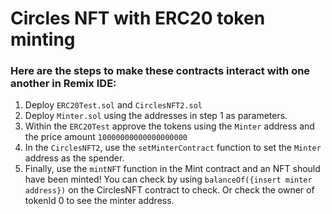 # Circles NFT with ERC20 token minting

### Here are the steps to make these contracts interact with one another in Remix IDE:

1. Deploy ```ERC20Test.sol``` and `CirclesNFT2.sol`
2. Deploy `Minter.sol` using the addresses in step 1 as parameters.
3. Within the `ERC20Test` approve the tokens using the `Minter` address and the price amount `10000000000000000000`
4. In the `CirclesNFT2`, use the `setMinterContract` function to set the `Minter` address as the spender.
5. Finally, use the `mintNFT` function in the Mint contract and an NFT should have been minted! You can check by using `balanceOf({insert minter address})` on the CirclesNFT contract to check. Or check the owner of tokenId 0 to see the minter address. 